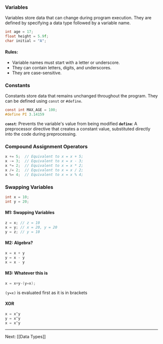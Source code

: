 ### Variables

Variables store data that can change during program execution. They are defined by specifying a data type followed by a variable name.
```c
int age = 17;
float height = 5.9f;
char initial = "A";
```

#### Rules:
- Variable names must start with a letter or underscore.
- They can contain letters, digits, and underscores.
- They are case-sensitive.

### Constants

Constants store data that remains unchanged throughout the program. They can be defined using `const` or `#define`.
```c
const int MAX_AGE = 100;
#define PI 3.14159
```

**`const`**: Prevents the variable's value from being modified
**`define`**: A preprocessor directive that creates a constant value, substituted directly into the code during preprocessing.

### Compound Assignment Operators

```c
x += 5;  // Equivalent to x = x + 5;
x -= 3;  // Equivalent to x = x - 3;
x *= 2;  // Equivalent to x = x * 2;
x /= 2;  // Equivalent to x = x / 2;
x %= 4;  // Equivalent to x = x % 4;
```

### Swapping Variables

```c
int x = 10;
int y = 20;
```

#### M1: Swapping Variables
```c
z = x; // z = 10  
x = y; // x = 20, y = 20  
y = z; // y = 10
```

#### M2: Algebra?
```c
x = x + y
y = x - y
x = x - y
```

#### M3: Whatever this is
```c
x = x+y-(y=x);
```
`(y=x)` is evaluated first as it is in brackets

#### XOR
```c
x = x^y
y = x^y
x = x^y
```

---
Next: [[Data Types]]
